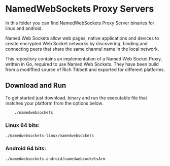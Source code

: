 # NamedWebSockets Proxy Servers #

In this folder you can find NamedWebSockets Proxy Server binaries for linux and android. 

Named Web Sockets allow web pages, native applications and devices to create encrypted Web Socket networks by discovering, binding and connecting peers that share the same channel name in the local network.

This repository contains an implementation of a Named Web Socket Proxy, written in Go, required to use Named Web Sockets. They have been build from a modiffied source of Rich Tibbett and exported for different platforms.

## Download and Run ##

To get started just download, binary and run the executable file that matches your platform from the options below.

```
	./namedwebsockets
```
### Linux 64 bits: ###

	./namedwebsockets-linux/namedwebsockets

### Android 64 bits: ###

	./namedwebsockets-android/namedwebsocketsArm
